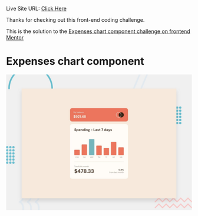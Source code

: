 Live Site URL: [Click Here](https://kimodev1990.github.io/expenses-chart/)

Thanks for checking out this front-end coding challenge.

This is the solution to the [Expenses chart component challenge on frontend Mentor](https://www.frontendmentor.io/challenges/expenses-chart-component-e7yJBUdjwt)

# Expenses chart component

![Design preview for the Expenses chart component coding challenge](./design/desktop-preview.jpg)
